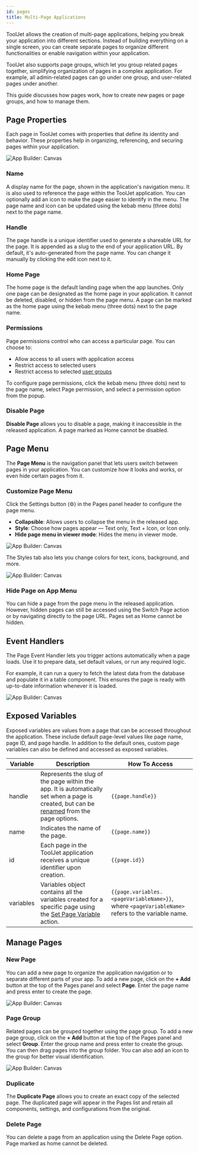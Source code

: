 ```yaml
---
id: pages
title: Multi-Page Applications
---
```


ToolJet allows the creation of multi-page applications, helping you break your application into different sections. Instead of building everything on a single screen, you can create separate pages to organize different functionalities or enable navigation within your application.

ToolJet also supports page groups, which let you group related pages together, simplifying organization of pages in a complex application. For example, all admin-related pages can go under one group, and user-related pages under another.

This guide discusses how pages work, how to create new pages or page groups, and how to manage them.

## Page Properties

Each page in ToolJet comes with properties that define its identity and behavior. These properties help in organizing, referencing, and securing pages within your application.

<img className="screenshot-full img-m" src="/img/app-builder/multi-page/dropdown.png" alt="App Builder: Canvas"/>

### Name

A display name for the page, shown in the application's navigation menu. It is also used to reference the page within the ToolJet application. You can optionally add an icon to make the page easier to identify in the menu. The page name and icon can be updated using the kebab menu (three dots) next to the page name.

### Handle

The page handle is a unique identifier used to generate a shareable URL for the page. It is appended as a slug to the end of your application URL. By default, it's auto-generated from the page name. You can change it manually by clicking the edit icon next to it.

### Home Page

The home page is the default landing page when the app launches. Only one page can be designated as the home page in your application. It cannot be deleted, disabled, or hidden from the page menu. A page can be marked as the home page using the kebab menu (three dots) next to the page name.

### Permissions

Page permissions control who can access a particular page. You can choose to:

- Allow access to all users with application access
- Restrict access to selected users
- Restrict access to selected [user groups](/docs/user-management/role-based-access/user-roles)

To configure page permissions, click the kebab menu (three dots) next to the page name, select Page permission, and select a permission option from the popup.

### Disable Page

**Disable Page** allows you to disable a page, making it inaccessible in the released application. A page marked as Home cannot be disabled.

## Page Menu

The **Page Menu** is the navigation panel that lets users switch between pages in your application. You can customize how it looks and works, or even hide certain pages from it.

### Customize Page Menu

Click the Settings button (⚙️) in the Pages panel header to configure the page menu.

- **Collapsible**: Allows users to collapse the menu in the released app.
- **Style**: Choose how pages appear — Text only, Text + Icon, or Icon only.
- **Hide page menu in viewer mode**: Hides the menu in viewer mode.

<img className="screenshot-full img-full" src="/img/app-builder/multi-page/page-menu.png" alt="App Builder: Canvas"/>

The Styles tab also lets you change colors for text, icons, background, and more.

<img className="screenshot-full img-full" src="/img/app-builder/multi-page/menu-style.png" alt="App Builder: Canvas"/>

### Hide Page on App Menu

You can hide a page from the page menu in the released application. However, hidden pages can still be accessed using the Switch Page action or by navigating directly to the page URL. Pages set as Home cannot be hidden.

## Event Handlers

The Page Event Handler lets you trigger actions automatically when a page loads. Use it to prepare data, set default values, or run any required logic.

For example, it can run a query to fetch the latest data from the database and populate it in a table component. This ensures the page is ready with up-to-date information whenever it is loaded.

<img className="screenshot-full img-l" src="/img/app-builder/multi-page/page-event.png" alt="App Builder: Canvas"/>

## Exposed Variables

Exposed variables are values from a page that can be accessed throughout the application. These include default page-level values like page name, page ID, and page handle. In addition to the default ones, custom page variables can also be defined and accessed as exposed variables.

| Variable  | Description | How To Access |
| ----------- | ----------- | ------------- |
| handle | Represents the slug of the page within the app. It is automatically set when a page is created, but can be [renamed](#handle) from the page options. | `{{page.handle}}`|
| name | Indicates the name of the page. | `{{page.name}}` |
| id | Each page in the ToolJet application receives a unique identifier upon creation. | `{{page.id}}` |
| variables | Variables object contains all the variables created for a specific page using the [Set Page Variable](/docs/actions/set-page-variable) action.  | `{{page.variables.<pageVariableName>}}`, where `<pageVariableName>` refers to the variable name. |

## Manage Pages

### New Page

You can add a new page to organize the application navigation or to separate different parts of your app. To add a new page, click on the **+ Add** button at the top of the Pages panel and select **Page**. Enter the page name and press enter to create the page.

<img className="screenshot-full img-s" src="/img/app-builder/multi-page/new-page.png" alt="App Builder: Canvas"/>

### Page Group

Related pages can be grouped together using the page group. To add a new page group, click on the **+ Add** button at the top of the Pages panel and select **Group**. Enter the group name and press enter to create the group. You can then drag pages into the group folder. You can also add an icon to the group for better visual identification.

<img className="screenshot-full img-s" src="/img/app-builder/multi-page/new-group.png" alt="App Builder: Canvas"/>

### Duplicate

The **Duplicate Page** allows you to create an exact copy of the selected page. The duplicated page will appear in the Pages list and retain all components, settings, and configurations from the original.

### Delete Page

You can delete a page from an application using the Delete Page option. Page marked as home cannot be deleted.
